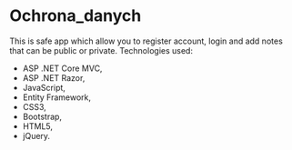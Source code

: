 # Ochrona_danych

This is safe app which allow you to register account, login and add notes that can be public or private.
Technologies used:
- ASP .NET Core MVC,
- ASP .NET Razor,
- JavaScript,
- Entity Framework,
- CSS3,
- Bootstrap,
- HTML5,
- jQuery.
